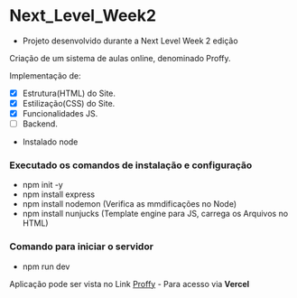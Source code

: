 # Next_Level_Week2
* Projeto desenvolvido durante a Next Level Week 2 edição

Criação de um sistema de aulas online, denominado Proffy.

Implementação de:
- [x] Estrutura(HTML) do Site.
- [x] Estilização(CSS) do Site.
- [x] Funcionalidades JS.
- [ ] Backend.
* Instalado node
### Executado os comandos de instalação e configuração
* npm init -y
* npm install express
* npm install nodemon (Verifica as mmdificações no Node)
* npm install nunjucks (Template engine para JS, carrega os Arquivos no HTML)

### Comando para iniciar o servidor
* npm run dev

Aplicação pode ser vista no Link [Proffy](https://next-level-week2-delta.vercel.app/) - Para acesso via **Vercel**


